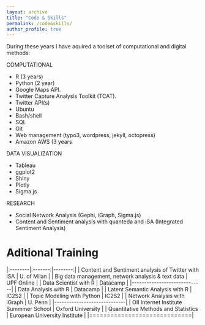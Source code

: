 ```yaml
---
layout: archive
title: "Code & Skills"
permalink: /code&skills/
author_profile: true
---
```


During these years I have aquired a toolset of computational and digital methods:


COMPUTATIONAL
- R (3 years)			
- Python (2 year)
- Google Maps API.
- Twitter Capture Analysis Toolkit (TCAT).
- Twitter API(s)
- Ubuntu
- Bash/shell
- SQL
- Git
- Web management (typo3, wordpress, jekyll, octopress)
- Amazon AWS (3 years

DATA VISUALIZATION	
- Tableau
- ggplot2
- Shiny
- Plotly
- Sigma.js

RESEARCH		
- Social Network Analysis (Gephi, iGraph, Sigma.js)  
- Content and Sentiment analysis with quanteda and iSA (Integrated Sentiment Analysis)


Aditional Training
======
|:--------|:-------:|--------:|
| Content and Sentiment analysis of Twitter with iSA   | U. of Milan | 
| Big data management, network analysis & text data   | UPF Online  | 
| Data Scientist with R  | Datacamp | 
|-----------------------------|
| Data Analysis with R  | Datacamp  | 
| Latent Semantic Analysis with R   | IC2S2  |
| Topic Modeling with Python   | IC2S2  | 
| Network Analysis with iGraph   | U. Penn  | 
|-----------------------------|
| OII Internet Institute Summmer School   | Oxford University   | 
| Quantitative Methods and Statistics   | European University Institute   |
|=============================|